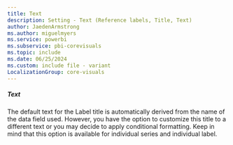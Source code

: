 ```yaml
---
title: Text
description: Setting - Text (Reference labels, Title, Text)
author: JaedenArmstrong
ms.author: miguelmyers
ms.service: powerbi
ms.subservice: pbi-corevisuals
ms.topic: include
ms.date: 06/25/2024
ms.custom: include file - variant
LocalizationGroup: core-visuals
---
```

##### Text

The default text for the Label title is automatically derived from the name of the data field used. However, you have the option to  customize this title to a different text or you may decide to apply conditional formatting. Keep in mind that this option is available for individual series and individual label.
